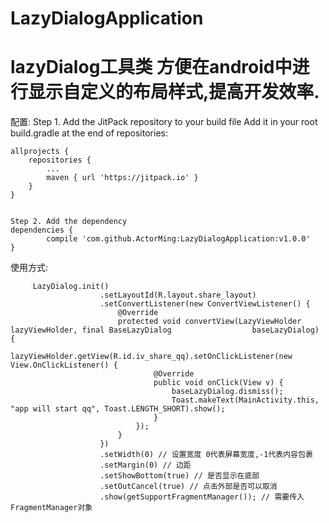# LazyDialogApplication
lazyDialog工具类
   方便在android中进行显示自定义的布局样式,提高开发效率.
   ===========

配置:
    Step 1. Add the JitPack repository to your build file
    Add it in your root build.gradle at the end of repositories:

    allprojects {
		repositories {
			...
			maven { url 'https://jitpack.io' }
		}
	}


    Step 2. Add the dependency
    dependencies {
	        compile 'com.github.ActorMing:LazyDialogApplication:v1.0.0'
	}


    
使用方式:

         LazyDialog.init()
                        .setLayoutId(R.layout.share_layout)
                        .setConvertListener(new ConvertViewListener() {
                            @Override
                            protected void convertView(LazyViewHolder lazyViewHolder, final BaseLazyDialog                  baseLazyDialog) {
                                lazyViewHolder.getView(R.id.iv_share_qq).setOnClickListener(new View.OnClickListener() {
                                    @Override
                                    public void onClick(View v) {
                                        baseLazyDialog.dismiss();
                                        Toast.makeText(MainActivity.this, "app will start qq", Toast.LENGTH_SHORT).show();
                                    }
                                });
                            }
                        })
                        .setWidth(0) // 设置宽度 0代表屏幕宽度,-1代表内容包裹
                        .setMargin(0) // 边距
                        .setShowBottom(true) // 是否显示在底部
                        .setOutCancel(true) // 点击外部是否可以取消
                        .show(getSupportFragmentManager()); // 需要传入 FragmentManager对象
